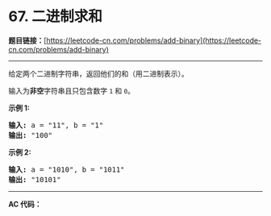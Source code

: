 # 67. 二进制求和

**题目链接：**[https://leetcode-cn.com/problems/add-binary](https://leetcode-cn.com/problems/add-binary)

---

<div class="content__1Y2H">
 <div class="notranslate">
  <p>给定两个二进制字符串，返回他们的和（用二进制表示）。</p> 
  <p>输入为<strong>非空</strong>字符串且只包含数字&nbsp;<code>1</code>&nbsp;和&nbsp;<code>0</code>。</p> 
  <p><strong>示例&nbsp;1:</strong></p> 
  <pre class="language-text"><strong>输入:</strong> a = "11", b = "1"
<strong>输出:</strong> "100"</pre> 
  <p><strong>示例&nbsp;2:</strong></p> 
  <pre class="language-text"><strong>输入:</strong> a = "1010", b = "1011"
<strong>输出:</strong> "10101"</pre> 
 </div>
</div>

---

**AC 代码：**

```java

```